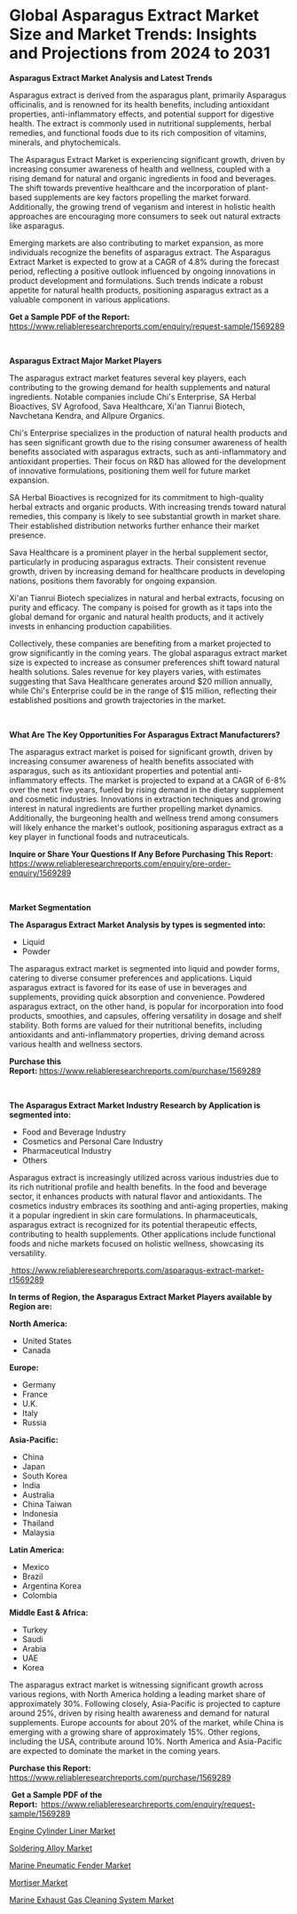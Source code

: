 <p><h1>Global Asparagus Extract Market Size and Market Trends: Insights and Projections from 2024 to 2031</h1></p><p><strong>Asparagus Extract Market Analysis and Latest Trends</strong></p>
<p><p>Asparagus extract is derived from the asparagus plant, primarily Asparagus officinalis, and is renowned for its health benefits, including antioxidant properties, anti-inflammatory effects, and potential support for digestive health. The extract is commonly used in nutritional supplements, herbal remedies, and functional foods due to its rich composition of vitamins, minerals, and phytochemicals.</p><p>The Asparagus Extract Market is experiencing significant growth, driven by increasing consumer awareness of health and wellness, coupled with a rising demand for natural and organic ingredients in food and beverages. The shift towards preventive healthcare and the incorporation of plant-based supplements are key factors propelling the market forward. Additionally, the growing trend of veganism and interest in holistic health approaches are encouraging more consumers to seek out natural extracts like asparagus.</p><p>Emerging markets are also contributing to market expansion, as more individuals recognize the benefits of asparagus extract. The Asparagus Extract Market is expected to grow at a CAGR of 4.8% during the forecast period, reflecting a positive outlook influenced by ongoing innovations in product development and formulations. Such trends indicate a robust appetite for natural health products, positioning asparagus extract as a valuable component in various applications.</p></p>
<p><strong>Get a Sample PDF of the Report:&nbsp;</strong> <a href="https://www.reliableresearchreports.com/enquiry/request-sample/1569289?utm_campaign=16&utm_medium=2&utm_source=Github&utm_content=ia&utm_term=14102024&utm_id=asparagus-extract">https://www.reliableresearchreports.com/enquiry/request-sample/1569289</a></p>
<p>&nbsp;</p>
<p><strong>Asparagus Extract Major Market Players</strong></p>
<p><p>The asparagus extract market features several key players, each contributing to the growing demand for health supplements and natural ingredients. Notable companies include Chi's Enterprise, SA Herbal Bioactives, SV Agrofood, Sava Healthcare, Xi'an Tianrui Biotech, Navchetana Kendra, and Allpure Organics.</p><p>Chi's Enterprise specializes in the production of natural health products and has seen significant growth due to the rising consumer awareness of health benefits associated with asparagus extracts, such as anti-inflammatory and antioxidant properties. Their focus on R&D has allowed for the development of innovative formulations, positioning them well for future market expansion.</p><p>SA Herbal Bioactives is recognized for its commitment to high-quality herbal extracts and organic products. With increasing trends toward natural remedies, this company is likely to see substantial growth in market share. Their established distribution networks further enhance their market presence.</p><p>Sava Healthcare is a prominent player in the herbal supplement sector, particularly in producing asparagus extracts. Their consistent revenue growth, driven by increasing demand for healthcare products in developing nations, positions them favorably for ongoing expansion.</p><p>Xi'an Tianrui Biotech specializes in natural and herbal extracts, focusing on purity and efficacy. The company is poised for growth as it taps into the global demand for organic and natural health products, and it actively invests in enhancing production capabilities.</p><p>Collectively, these companies are benefiting from a market projected to grow significantly in the coming years. The global asparagus extract market size is expected to increase as consumer preferences shift toward natural health solutions. Sales revenue for key players varies, with estimates suggesting that Sava Healthcare generates around $20 million annually, while Chi's Enterprise could be in the range of $15 million, reflecting their established positions and growth trajectories in the market.</p></p>
<p>&nbsp;</p>
<p><strong>What Are The Key Opportunities For Asparagus Extract Manufacturers?</strong></p>
<p><p>The asparagus extract market is poised for significant growth, driven by increasing consumer awareness of health benefits associated with asparagus, such as its antioxidant properties and potential anti-inflammatory effects. The market is projected to expand at a CAGR of 6-8% over the next five years, fueled by rising demand in the dietary supplement and cosmetic industries. Innovations in extraction techniques and growing interest in natural ingredients are further propelling market dynamics. Additionally, the burgeoning health and wellness trend among consumers will likely enhance the market's outlook, positioning asparagus extract as a key player in functional foods and nutraceuticals.</p></p>
<p><strong>Inquire or Share Your Questions If Any Before Purchasing This Report:</strong> <a href="https://www.reliableresearchreports.com/enquiry/pre-order-enquiry/1569289?utm_campaign=16&utm_medium=2&utm_source=Github&utm_content=ia&utm_term=14102024&utm_id=asparagus-extract">https://www.reliableresearchreports.com/enquiry/pre-order-enquiry/1569289</a></p>
<p>&nbsp;</p>
<p><strong>Market Segmentation</strong></p>
<p><strong>The Asparagus Extract Market Analysis by types is segmented into:</strong></p>
<p><ul><li>Liquid</li><li>Powder</li></ul></p>
<p><p>The asparagus extract market is segmented into liquid and powder forms, catering to diverse consumer preferences and applications. Liquid asparagus extract is favored for its ease of use in beverages and supplements, providing quick absorption and convenience. Powdered asparagus extract, on the other hand, is popular for incorporation into food products, smoothies, and capsules, offering versatility in dosage and shelf stability. Both forms are valued for their nutritional benefits, including antioxidants and anti-inflammatory properties, driving demand across various health and wellness sectors.</p></p>
<p><strong>Purchase this Report:&nbsp;</strong><a href="https://www.reliableresearchreports.com/purchase/1569289?utm_campaign=16&utm_medium=2&utm_source=Github&utm_content=ia&utm_term=14102024&utm_id=asparagus-extract">https://www.reliableresearchreports.com/purchase/1569289</a></p>
<p>&nbsp;</p>
<p><strong>The Asparagus Extract Market Industry Research by Application is segmented into:</strong></p>
<p><ul><li>Food and Beverage Industry</li><li>Cosmetics and Personal Care Industry</li><li>Pharmaceutical Industry</li><li>Others</li></ul></p>
<p><p>Asparagus extract is increasingly utilized across various industries due to its rich nutritional profile and health benefits. In the food and beverage sector, it enhances products with natural flavor and antioxidants. The cosmetics industry embraces its soothing and anti-aging properties, making it a popular ingredient in skin care formulations. In pharmaceuticals, asparagus extract is recognized for its potential therapeutic effects, contributing to health supplements. Other applications include functional foods and niche markets focused on holistic wellness, showcasing its versatility.</p></p>
<p><a href="https://www.reliableresearchreports.com/asparagus-extract-market-r1569289?utm_campaign=16&utm_medium=2&utm_source=Github&utm_content=ia&utm_term=14102024&utm_id=asparagus-extract">&nbsp;https://www.reliableresearchreports.com/asparagus-extract-market-r1569289</a></p>
<p><strong>In terms of Region, the Asparagus Extract Market Players available by Region are:</strong></p>
<p>
    <p> <strong> North America: </strong>
        <ul>
            <li>United States</li>
            <li>Canada</li>
        </ul>
        </p> 
    <p> <strong> Europe: </strong>
        <ul>
            <li>Germany</li>
            <li>France</li>
            <li>U.K.</li>
            <li>Italy</li>
            <li>Russia</li>
        </ul>
        </p> 
    <p> <strong> Asia-Pacific: </strong>
        <ul>
            <li>China</li>
            <li>Japan</li>
            <li>South Korea</li>
            <li>India</li>
            <li>Australia</li>
            <li>China Taiwan</li>
            <li>Indonesia</li>
            <li>Thailand</li>
            <li>Malaysia</li>
        </ul>
        </p> 
    <p> <strong> Latin America: </strong>
        <ul>
            <li>Mexico</li>
            <li>Brazil</li>
            <li>Argentina Korea</li>
            <li>Colombia</li>
        </ul>
        </p> 
    <p> <strong> Middle East & Africa: </strong>
        <ul>
            <li>Turkey</li>
            <li>Saudi</li>
            <li>Arabia</li>
            <li>UAE</li>
            <li>Korea</li>
        </ul>
    </p>
    </p>
<p><p>The asparagus extract market is witnessing significant growth across various regions, with North America holding a leading market share of approximately 30%. Following closely, Asia-Pacific is projected to capture around 25%, driven by rising health awareness and demand for natural supplements. Europe accounts for about 20% of the market, while China is emerging with a growing share of approximately 15%. Other regions, including the USA, contribute around 10%. North America and Asia-Pacific are expected to dominate the market in the coming years.</p></p>
<p><strong>Purchase this Report: </strong><a href="https://www.reliableresearchreports.com/purchase/1569289?utm_campaign=16&utm_medium=2&utm_source=Github&utm_content=ia&utm_term=14102024&utm_id=asparagus-extract">https://www.reliableresearchreports.com/purchase/1569289</a></p>
<p>&nbsp;<strong>Get a Sample PDF of the Report:&nbsp;&nbsp;</strong><a href="https://www.reliableresearchreports.com/enquiry/request-sample/1569289?utm_campaign=16&utm_medium=2&utm_source=Github&utm_content=ia&utm_term=14102024&utm_id=asparagus-extract">https://www.reliableresearchreports.com/enquiry/request-sample/1569289</a></p>
<p><strong></strong></p>
<p><p><a href="https://github.com/cecilahoi7/Market-Research-Report-List-1/blob/main/engine-cylinder-liner-market.md?utm_campaign=16&utm_medium=2&utm_source=Github&utm_content=ia&utm_term=14102024&utm_id=asparagus-extract">Engine Cylinder Liner Market</a></p><p><a href="https://www.linkedin.com/pulse/future-trends-global-soldering-alloy-market-insights-analysis-wkrtf?trk=public_post_embed_feed-article-content&utm_campaign=16&utm_medium=2&utm_source=Github&utm_content=ia&utm_term=14102024&utm_id=asparagus-extract">Soldering Alloy Market</a></p><p><a href="https://www.linkedin.com/pulse/strategic-market-insights-navigating-global-marine-pneumatic-fjglf?trk=public_post_embed_feed-article-content&utm_campaign=16&utm_medium=2&utm_source=Github&utm_content=ia&utm_term=14102024&utm_id=asparagus-extract">Marine Pneumatic Fender Market</a></p><p><a href="https://github.com/sakalstgliemsk/Market-Research-Report-List-1/blob/main/mortiser-market.md?utm_campaign=16&utm_medium=2&utm_source=Github&utm_content=ia&utm_term=14102024&utm_id=asparagus-extract">Mortiser Market</a></p><p><a href="https://www.linkedin.com/pulse/marine-exhaust-gas-cleaning-system-momentum-charting-12-cagr-vcyxf?trk=public_post_embed_feed-article-content&utm_campaign=16&utm_medium=2&utm_source=Github&utm_content=ia&utm_term=14102024&utm_id=asparagus-extract">Marine Exhaust Gas Cleaning System Market</a></p></p>